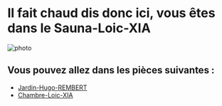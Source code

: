 # Il fait chaud dis donc ici, vous êtes dans le Sauna-Loic-XIA

![photo](https://qualityspa.fr/wp-content/uploads/2018/07/Sauna-Quality-Spa.png)

## Vous pouvez allez dans les pièces suivantes :

- [Jardin-Hugo-REMBERT](https://github.com/Yahyabey48/tp-labyrinthe/tree/Game-over/Game-over.md)
- [Chambre-Loic-XIA](https://github.com/Yahyabey48/tp-labyrinthe/tree/Chambre-Loic-XIA/Chambre-Loic-XIA.md)

